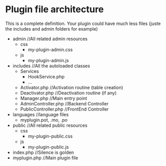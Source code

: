# Plugin file architecture

This is a complete definition. Your plugin could have much less files (juste the includes and admin folders for example)

- admin //All related admin resources
	- css
		- my-plugin-admin.css
	- js
		- my-plugin-admin.js 
- includes //All the autoloaded classes
	-  Services
		- HookService.php
		- ...
   - Activator.php //Activation routine (table creation)
   - Deactivator.php //Deactivation routine (if any)
   - Manager.php //Main entry point
   - AdminController.php //Backend Controller
   - PublicController.php //FrontEnd Controller   
- languages //language files
    - myplugin.pot, .mo, .po
- public //All related public resources
	- css 
		- my-plugin-public.css
	- js
		- my-plugin-public.js  
- index.php //Silence is golden
- myplugin.php //Main plugin file

